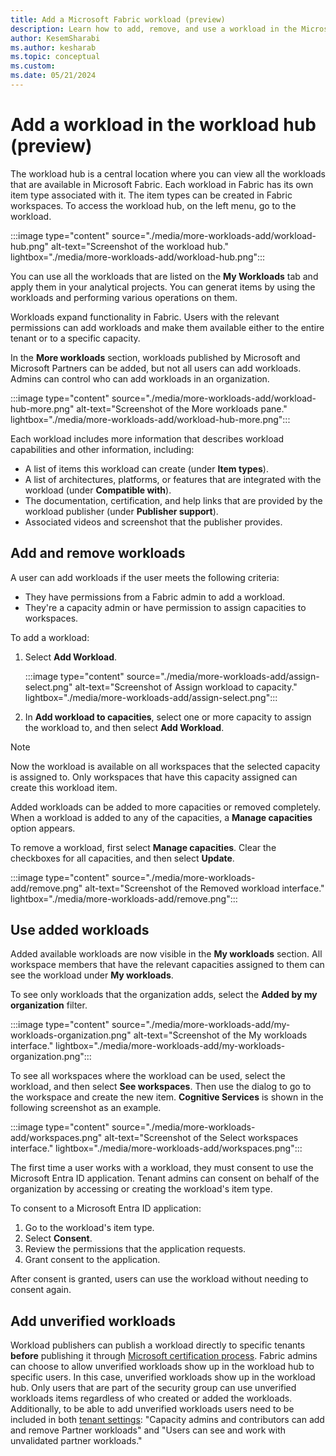 ```yaml
---
title: Add a Microsoft Fabric workload (preview)
description: Learn how to add, remove, and use a workload in the Microsoft Fabric workload hub.
author: KesemSharabi
ms.author: kesharab
ms.topic: conceptual
ms.custom:
ms.date: 05/21/2024
---
```


# Add a workload in the workload hub (preview)

The workload hub is a central location where you can view all the workloads that are available in Microsoft Fabric. Each workload in Fabric has its own item type associated with it. The item types can be created in Fabric workspaces. To access the workload hub, on the left menu, go to the workload.

:::image type="content" source="./media/more-workloads-add/workload-hub.png" alt-text="Screenshot of the workload hub." lightbox="./media/more-workloads-add/workload-hub.png":::

You can use all the workloads that are listed on the **My Workloads** tab and apply them in your analytical projects. You can generat items by using the workloads and performing various operations on them.

Workloads expand functionality in Fabric. Users with the relevant permissions can add workloads and make them available either to the entire tenant or to a specific capacity.

In the **More workloads** section, workloads published by Microsoft and Microsoft Partners can be added, but not all users can add workloads. Admins can control who can add workloads in an organization.

:::image type="content" source="./media/more-workloads-add/workload-hub-more.png" alt-text="Screenshot of the More workloads pane." lightbox="./media/more-workloads-add/workload-hub-more.png":::

Each workload includes more information that describes workload capabilities and other information, including:

* A list of items this workload can create (under **Item types**).
* A list of architectures, platforms, or features that are integrated with the workload (under **Compatible with**).
* The documentation, certification, and help links that are provided by the workload publisher (under **Publisher support**).
* Associated videos and screenshot that the publisher provides.

## Add and remove workloads

A user can add workloads if the user meets the following criteria:

* They have permissions from a Fabric admin to add a workload.
* They're a capacity admin or have permission to assign capacities to workspaces.

To add a workload:

1. Select **Add Workload**.

   :::image type="content" source="./media/more-workloads-add/assign-select.png" alt-text="Screenshot of Assign workload to capacity." lightbox="./media/more-workloads-add/assign-select.png":::

1. In **Add workload to capacities**, select one or more capacity to assign the workload to, and then select **Add Workload**.

> [!NOTE]
> Now the workload is available on all workspaces that the selected capacity is assigned to. Only workspaces that have this capacity assigned can create this workload item.

Added workloads can be added to more capacities or removed completely. When a workload is added to any of the capacities, a **Manage capacities** option appears.

To remove a workload, first select **Manage capacities**. Clear the checkboxes for all capacities, and then select **Update**.

:::image type="content" source="./media/more-workloads-add/remove.png" alt-text="Screenshot of the Removed workload interface." lightbox="./media/more-workloads-add/remove.png":::

## Use added workloads

Added available workloads are now visible in the **My workloads** section. All workspace members that have the relevant capacities assigned to them can see the workload under **My workloads**.

To see only workloads that the organization adds, select the **Added by my organization** filter.

:::image type="content" source="./media/more-workloads-add/my-workloads-organization.png" alt-text="Screenshot of the My workloads interface." lightbox="./media/more-workloads-add/my-workloads-organization.png":::

To see all workspaces where the workload can be used, select the workload, and then select **See workspaces**. Then use the dialog to go to the workspace and create the new item. **Cognitive Services** is shown in the following screenshot as an example.

:::image type="content" source="./media/more-workloads-add/workspaces.png" alt-text="Screenshot of the Select workspaces interface." lightbox="./media/more-workloads-add/workspaces.png":::

The first time a user works with a workload, they must consent to use the Microsoft Entra ID application. Tenant admins can consent on behalf of the organization by accessing or creating the workload's item type.

To consent to a Microsoft Entra ID application:

1. Go to the workload's item type.
1. Select **Consent**.
1. Review the permissions that the application requests.
1. Grant consent to the application.

After consent is granted, users can use the workload without needing to consent again.

## Add unverified workloads

Workload publishers can publish a workload directly to specific tenants **before** publishing it through [Microsoft certification process](../workload-development-kit/publish-workload-requirements.md).
Fabric admins can choose to allow unverified workloads show up in the workload hub to specific users. In this case, unverified workloads show up in the workload hub. Only users that are part of the security group can use unverified workloads items regardless of who created or added the workloads.
Additionally, to be able to add unverified workloads users need to be included in both [tenant settings](../admin/tenant-settings-index.md#additional-workloads): "Capacity admins and contributors can add and remove Partner workloads" and "Users can see and work with unvalidated partner workloads."

